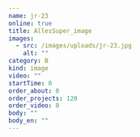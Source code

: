 ```yaml
---
name: jr-23
online: true
title: AllesSuper_image
images:
  - src: /images/uploads/jr-23.jpg
    alt: ""
category: B
kind: image
video: ""
startTime: 0
order_about: 0
order_projects: 120
order_video: 0
body: ""
body_en: ""
---
```

